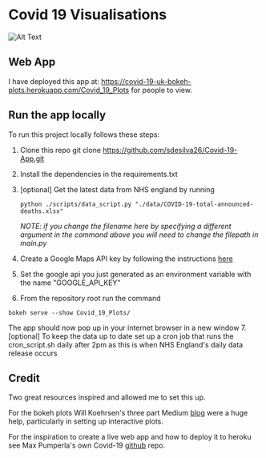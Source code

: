 # Covid 19 Visualisations

![Alt Text](covid-19-web-app-demo-2.gif)

## Web App

I have deployed this app at: https://covid-19-uk-bokeh-plots.herokuapp.com/Covid_19_Plots for
 people to view.

## Run the app locally

To run this project locally follows these steps:

1. Clone this repo git clone https://github.com/sdesilva26/Covid-19-App.git
2. Install the dependencies in the requirements.txt
3. [optional] Get the latest data from NHS england by running
    ``` 
    python ./scripts/data_script.py "./data/COVID-19-total-announced-deaths.xlsx"
    ```
     *NOTE: if you change the filename here by specifying a different argument in the command above
    you will need to change the filepath in main.py*

4. Create a Google Maps API key by following the instructions [here](https://developers.google.com/maps/documentation/javascript/get-api-key)
5. Set the google api you just generated as an environment variable with the name "GOOGLE_API_KEY"
6. From the repository root run the command
``` 
bokeh serve --show Covid_19_Plots/
```
The app should now pop up in your internet browser in a new window
7. [optional] To keep the data up to date set up a cron job that runs the cron_script.sh daily
 after 2pm as this is when NHS England's daily data release occurs 

## Credit
Two great resources inspired and allowed me to set this up.

For the bokeh plots Will Koehrsen's three part Medium [blog](https://towardsdatascience.com/data-visualization-with-bokeh-in-python-part-one-getting-started-a11655a467d4) were a huge help, particularly in
 setting up interactive plots. 
 
 For the inspiration to create a live web app and how to deploy it to heroku see Max Pumperla's own
  Covid-19 [github](https://github.com/maxpumperla/covid-19-vis) repo.
 

